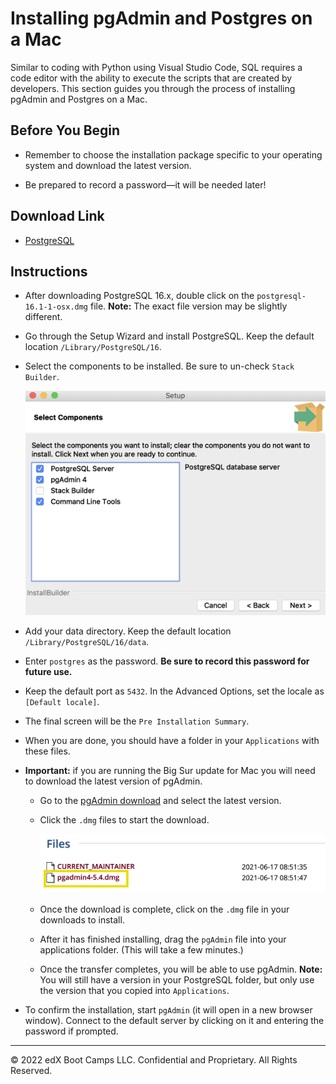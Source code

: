 # Installing pgAdmin and Postgres on a Mac

Similar to coding with Python using Visual Studio Code, SQL requires a code editor with the ability to execute the scripts that are created by developers. This section guides you through the process of installing pgAdmin and Postgres on a Mac.

## Before You Begin

* Remember to choose the installation package specific to your operating system and download the latest version.

* Be prepared to record a password—it will be needed later!

## Download Link

* [PostgreSQL](https://www.enterprisedb.com/downloads/postgres-postgresql-downloads)

## Instructions

* After downloading PostgreSQL 16.x, double click on the `postgresql-16.1-1-osx.dmg` file. **Note:** The exact file version may be slightly different.

* Go through the Setup Wizard and install PostgreSQL. Keep the default location `/Library/PostgreSQL/16`.

* Select the components to be installed. Be sure to un-check `Stack Builder`.

  ![postgres_components.png](../Images/stack_builder_mac.png)

* Add your data directory. Keep the default location `/Library/PostgreSQL/16/data`.

* Enter `postgres` as the password. **Be sure to record this password for future use.**

* Keep the default port as `5432`. In  the Advanced Options, set the locale as `[Default locale]`.

* The final screen will be the `Pre Installation Summary`.

* When you are done, you should have a folder in your `Applications` with these files.

* **Important:** if you are running the Big Sur update for Mac you will need to download the latest version of pgAdmin.

  * Go to the [pgAdmin download](https://www.pgadmin.org/download/pgadmin-4-macos/) and select the latest version.

  * Click the `.dmg` files to start the download.

    ![pgAdmin dmg file](../Images/big_sur_pgadmin.png)

  * Once the download is complete, click on the `.dmg` file in your downloads to install.

  * After it has finished installing, drag the `pgAdmin` file into your applications folder. (This will take a few minutes.)

  * Once the transfer completes, you will be able to use pgAdmin. **Note:** You will still have a version in your PostgreSQL folder, but only use the version that you copied into `Applications`.

* To confirm the installation, start `pgAdmin` (it will open in a new browser window). Connect to the default server by clicking on it and entering the password if prompted.

- - -

© 2022 edX Boot Camps LLC. Confidential and Proprietary. All Rights Reserved.
